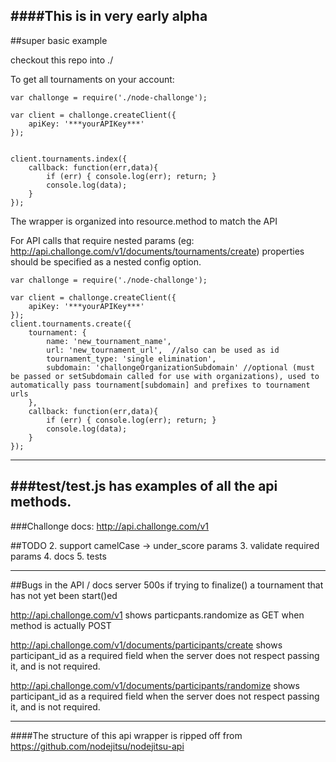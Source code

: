 ####This is in very early alpha
---
##super basic example

checkout this repo into ./

To get all tournaments on your account:

```
var challonge = require('./node-challonge');

var client = challonge.createClient({
	apiKey: '***yourAPIKey***'
});


client.tournaments.index({
	callback: function(err,data){
		if (err) { console.log(err); return; }
		console.log(data);
	}
});

```

The wrapper is organized into resource.method to match the API

For API calls that require nested params (eg: http://api.challonge.com/v1/documents/tournaments/create) properties should be specified as a nested config option.

```
var challonge = require('./node-challonge');

var client = challonge.createClient({
	apiKey: '***yourAPIKey***'
});
client.tournaments.create({
	tournament: {
		name: 'new_tournament_name',
		url: 'new_tournament_url',  //also can be used as id
		tournament_type: 'single elimination',
		subdomain: 'challongeOrganizationSubdomain' //optional (must be passed or setSubdomain called for use with organizations), used to automatically pass tournament[subdomain] and prefixes to tournament urls
	},
	callback: function(err,data){
		if (err) { console.log(err); return; }
		console.log(data);
	}
});
```
---
###test/test.js has examples of all the api methods.
---
###Challonge docs: http://api.challonge.com/v1

##TODO
2. support camelCase -> under_score params
3. validate required params
4. docs
5. tests

---

##Bugs in the API / docs
server 500s if trying to finalize() a tournament that has not yet been start()ed

http://api.challonge.com/v1 shows particpants.randomize as GET when method is actually POST

http://api.challonge.com/v1/documents/participants/create shows participant_id as a required field when the server does not respect passing it, and is not required.

http://api.challonge.com/v1/documents/participants/randomize shows participant_id as a required field when the server does not respect passing it, and is not required.

---

####The structure of this api wrapper is ripped off from https://github.com/nodejitsu/nodejitsu-api